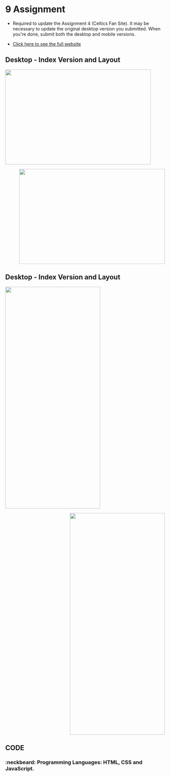# 9 Assignment
- Required to update the Assignment 4 (Celtics Fan Site). It may be necessary to update the original desktop version you submitted.  When you're done, submit both the desktop and mobile versions.

- [Click here to see the full website](http://media15live.com/studentsUpload/Tbardini_1586637064/indexExoticTravel.htm)

## Desktop - Index Version and Layout
<p align="left">
  <img width="460" height="300" src="https://github.com/thiagobardini/HTML5-CSS3-BHCC/blob/master/Imagens/%20Desktop-9Assig.png">
  </p>

  <p align="right">
  <img width="460" height="300" src="https://github.com/thiagobardini/HTML5-CSS3-BHCC/blob/master/Imagens/desktopLayout9Assig.png">
</p>

## Desktop - Index Version and Layout
<p align="left">
  <img width="300" height="700" src="https://github.com/thiagobardini/HTML5-CSS3-BHCC/blob/master/Imagens/Mobile-Layout9Assig.png">
</p>
<p align="right">
  <img width="300" height="700" src="https://github.com/thiagobardini/HTML5-CSS3-BHCC/blob/master/Imagens/mobileLayout9Assig.png">
</p>


## CODE

### :neckbeard: Programming Languages: HTML, CSS and JavaScript.
